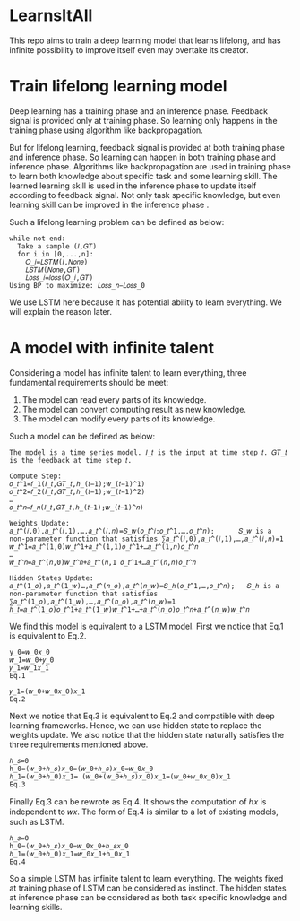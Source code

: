 # LearnsItAll
This repo aims to train a deep learning model that learns lifelong, and has infinite possibility to improve itself even may overtake its creator. 
# Train lifelong learning model
Deep learning has a training phase and an inference phase. Feedback signal is provided only at training phase. So learning only happens in the training phase using algorithm like backpropagation. 

But for lifelong learning, feedback signal is provided at both training phase and inference phase. So learning can happen in both training phase and inference phase. Algorithms like backpropagation are used in training phase to learn both knowledge about specific task and some learning skill. The learned learning skill is used in the inference phase to update itself according to feedback signal. Not only task specific knowledge, but even learning skill can be improved in the inference phase .

Such a lifelong learning problem can be defined as below:
```
while not end:
  Take a sample (𝐼,𝐺𝑇)
  for i in [0,...,n]:
    𝑂_𝑖=𝐿𝑆𝑇𝑀(𝐼,𝑁𝑜𝑛𝑒)
    𝐿𝑆𝑇𝑀(𝑁𝑜𝑛𝑒,𝐺𝑇)
    𝐿𝑜𝑠𝑠_𝑖=𝑙𝑜𝑠𝑠(𝑂_𝑖,𝐺𝑇)
Using BP to maximize: 𝐿𝑜𝑠𝑠_𝑛−𝐿𝑜𝑠𝑠_0
```
We use LSTM here because it has potential ability to learn everything. We will explain the reason later.

# A model with infinite talent
Considering a model has infinite talent to learn everything, three fundamental requirements should be meet:
1. The model can read every parts of its knowledge.
2. The model can convert computing result as new knowledge.
3. The model can modify every parts of its knowledge. 

Such a model can be defined as below:
```
The model is a time series model. 𝐼_𝑡 is the input at time step 𝑡. 𝐺𝑇_𝑡 is the feedback at time step 𝑡.

Compute Step:
𝑜_𝑡^1=𝑓_1(𝐼_𝑡,𝐺𝑇_𝑡,ℎ_(𝑡−1);𝑤_(𝑡−1)^1)
𝑜_𝑡^2=𝑓_2(𝐼_𝑡,𝐺𝑇_𝑡,ℎ_(𝑡−1);𝑤_(𝑡−1)^2)
…
𝑜_𝑡^𝑛=𝑓_𝑛(𝐼_𝑡,𝐺𝑇_𝑡,ℎ_(𝑡−1);𝑤_(𝑡−1)^𝑛)

Weights Update:
𝑎_𝑡^(𝑖,0),𝑎_𝑡^(𝑖,1),…,𝑎_𝑡^(𝑖,𝑛)=𝑆_𝑤(𝑜_𝑡^𝑖;𝑜_𝑡^1,…,𝑜_𝑡^𝑛);      𝑆_𝑤 is a non-parameter function that satisfies ∑𝑎_𝑡^(𝑖,0),𝑎_𝑡^(𝑖,1),…,𝑎_𝑡^(𝑖,𝑛)=1
𝑤_𝑡^1=𝑎_𝑡^(1,0)𝑤_𝑡^1+𝑎_𝑡^(1,1)𝑜_𝑡^1+…𝑎_𝑡^(1,𝑛)𝑜_𝑡^𝑛
…
𝑤_𝑡^𝑛=𝑎_𝑡^(𝑛,0)𝑤_𝑡^𝑛+𝑎_𝑡^(𝑛,1 𝑜_𝑡^1+…𝑎_𝑡^(𝑛,𝑛)𝑜_𝑡^𝑛

Hidden States Update:
𝑎_𝑡^(1_𝑜),𝑎_𝑡^(1_𝑤)…,𝑎_𝑡^(𝑛_𝑜),𝑎_𝑡^(𝑛_𝑤)=𝑆_ℎ(𝑜_𝑡^1,…,𝑜_𝑡^𝑛);   𝑆_ℎ is a non-parameter function that satisfies ∑𝑎_𝑡^(1_𝑜),𝑎_𝑡^(1_𝑤),…,𝑎_𝑡^(𝑛_𝑜),𝑎_𝑡^(𝑛_𝑤)=1
ℎ_𝑡=𝑎_𝑡^(1_𝑜)𝑜_𝑡^1+𝑎_𝑡^(1_𝑤)𝑤_𝑡^1+…+𝑎_𝑡^(𝑛_𝑜)𝑜_𝑡^𝑛+𝑎_𝑡^(𝑛_𝑤)𝑤_𝑡^𝑛
```

We find this model is equivalent to a LSTM model.
First we notice that Eq.1 is equivalent to Eq.2. 
```
y_0=𝑤_0𝑥_0
𝑤_1=𝑤_0+𝑦_0
𝑦_1=𝑤_1𝑥_1
Eq.1 
```
```
𝑦_1=(𝑤_0+𝑤_0𝑥_0)𝑥_1
Eq.2
```
Next we notice that Eq.3 is equivalent to Eq.2 and compatible with deep learning frameworks. Hence, we can use hidden state to replace the weights update. We also notice that the hidden state naturally satisfies the three requirements mentioned above.  
```
ℎ_𝑠=0 
h_0=(𝑤_0+ℎ_𝑠)𝑥_0=(𝑤_0+ℎ_𝑠)𝑥_0=𝑤_0𝑥_0
ℎ_1=(𝑤_0+ℎ_0)𝑥_1= (𝑤_0+(𝑤_0+ℎ_𝑠)𝑥_0)𝑥_1=(𝑤_0+𝑤_0𝑥_0)𝑥_1
Eq.3
```
Finally Eq.3 can be rewrote as Eq.4. It shows the computation of ℎ𝑥 is independent to 𝑤𝑥. The form of Eq.4 is similar to a lot of existing models, such as LSTM. 
```
ℎ_𝑠=0 
h_0=(𝑤_0+ℎ_𝑠)𝑥_0=𝑤_0𝑥_0+ℎ_𝑠𝑥_0
ℎ_1=(𝑤_0+ℎ_0)𝑥_1=𝑤_0𝑥_1+h_0𝑥_1
Eq.4
```
So a simple LSTM has infinite talent to learn everything. The weights fixed at training phase of LSTM can be considered as instinct. The hidden states at inference phase can be considered as both task specific knowledge and learning skills.


